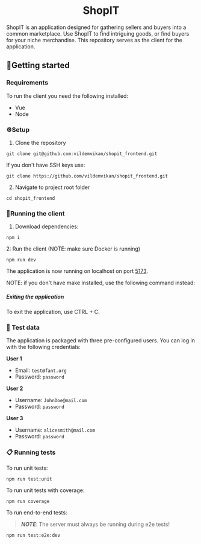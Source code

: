 <h1 align="center">
            ShopIT
</h1>
ShopIT is an application designed for gathering sellers and buyers into a common marketplace. Use ShopIT to find intriguing goods, or find buyers for your niche merchandise. This repository serves as the client for the application.

## 🚀Getting started


### Requirements

To run the client you need the following installed:

- Vue
- Node

### ⚙️Setup

1. Clone the repository

```
git clone git@github.com:vildemvikan/shopit_frontend.git
```

If you don't have SSH keys use:
```
git clone https://github.com/vildemvikan/shopit_frontend.git
```

2. Navigate to project root folder
```
cd shopit_frontend
```

### 🚗Running the client
1. Download dependencies:
```
npm i
```
2: Run the client (NOTE: make sure Docker is running)
```
npm run dev
```

The application is now running on localhost on port [5173](http://localhost:5173).

NOTE: if you don't have make installed, use the following command instead:

##### Exiting the application

To exit the application, use CTRL + C.

### 🧪 Test data
The application is packaged with three pre-configured users. You can log in with the following credentials:

**User 1**
- Email: ```test@fant.org```
- Password: ```password```

**User 2**
- Username: ```JohnDoe@mail.com```
- Password: ```password```

**User 3**
- Username: ```alicesmith@mail.com```
- Password: ```password```

### 📋 Running tests
To run unit tests:
```
npm run test:unit
```

To run unit tests with coverage:
```
npm run coverage
```

To run end-to-end tests:
> **_NOTE_**: The server must always be running during e2e tests!

```
npm run test:e2e:dev
```

